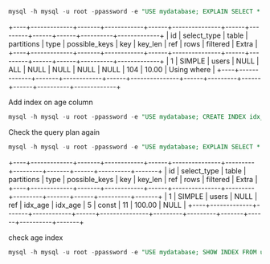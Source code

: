 ```sql
mysql -h mysql -u root -ppassword -e "USE mydatabase; EXPLAIN SELECT * FROM users WHERE age = 30;"
```
+----+-------------+-------+------------+------+---------------+------+---------+------+------+----------+-------------+
| id | select_type | table | partitions | type | possible_keys | key  | key_len | ref  | rows | filtered | Extra       |
+----+-------------+-------+------------+------+---------------+------+---------+------+------+----------+-------------+
|  1 | SIMPLE      | users | NULL       | ALL  | NULL          | NULL | NULL    | NULL |  104 |    10.00 | Using where |
+----+-------------+-------+------------+------+---------------+------+---------+------+------+----------+-------------+

Add index on age column
```sql
mysql -h mysql -u root -ppassword -e "USE mydatabase; CREATE INDEX idx_age ON users(age);"
```

Check the query plan again
```sql
mysql -h mysql -u root -ppassword -e "USE mydatabase; EXPLAIN SELECT * FROM users WHERE age = 30;"
```
+----+-------------+-------+------------+------+---------------+---------+---------+-------+------+----------+-------+
| id | select_type | table | partitions | type | possible_keys | key     | key_len | ref   | rows | filtered | Extra |
+----+-------------+-------+------------+------+---------------+---------+---------+-------+------+----------+-------+
|  1 | SIMPLE      | users | NULL       | ref  | idx_age       | idx_age | 5       | const |   11 |   100.00 | NULL  |
+----+-------------+-------+------------+------+---------------+---------+---------+-------+------+----------+-------+

check age index
```sql
mysql -h mysql -u root -ppassword -e "USE mydatabase; SHOW INDEX FROM users WHERE Key_name = 'idx_age';"
```